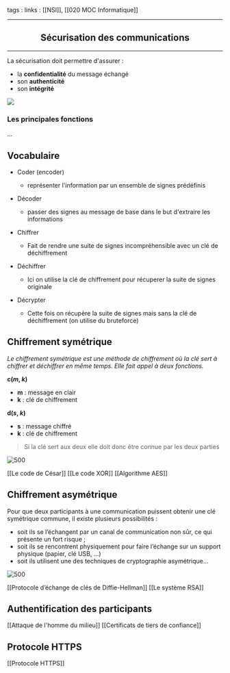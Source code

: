 tags : 
links : [[NSI]], [[020 MOC Informatique]]

****

<h2 style="text-align: center;"> Sécurisation des communications </h2>

****



La sécurisation doit permettre d'assurer :

- la **confidentialité** du message échangé
- son **authenticité**
- son **intégrité**


![](https://www.cnil.fr/sites/default/files/styles/contenu-generique-visuel/public/thumbnails/image/1_usages_0.png?itok=0IZNGUET)


### Les principales fonctions

...


## Vocabulaire

- Coder (encoder)
	- représenter l'information par un ensemble de signes prédéfinis

- Décoder
	- passer des signes au message de base dans le but d'extraire les informations

- Chiffrer
	- Fait de rendre une suite de signes incompréhensible avec un clé de déchiffrement

- Déchiffrer
	- Ici on utilise la clé de chiffrement pour récuperer la suite de signes originale

- Décrypter
	- Cette fois on récupère la suite de signes mais sans la clé de déchiffrement (on utilise du bruteforce)


## Chiffrement symétrique

*Le chiffrement symétrique est une méthode de chiffrement où la clé sert à chiffrer et déchiffrer en même temps. Elle fait appel à deux fonctions.*

**c(_m_, _k_)**

- **m** : message en clair
- **k** : clé de chiffrement

**d(_s_, _k_)**

- **s** : message chiffré
- **k** : clé de chiffrement

> Si la clé sert aux deux elle doit donc être connue par les deux parties


![500](https://info.blaisepascal.fr/wp-content/uploads/2021/07/drawit-diagram-7.png "drawit diagram")


[[Le code de César]]
[[Le code XOR]]
[[Algorithme AES]]


## Chiffrement asymétrique


Pour que deux participants à une communication puissent obtenir une clé symétrique commune, il existe plusieurs possibilités :

-   soit ils se l’échangent par un canal de communication non sûr, ce qui présente un fort risque ;
-   soit ils se rencontrent physiquement pour faire l’échange sur un support physique (papier, clé USB, …)
-   soit ils utilisent une des techniques de cryptographie asymétrique…

 ![500](https://info.blaisepascal.fr/wp-content/uploads/2021/07/drawit-diagram-8.png "drawit diagram")



[[Protocole d’échange de clés de Diffie-Hellman]]
[[Le système RSA]]

## Authentification des participants

[[Attaque de l'homme du milieu]]
[[Certificats de tiers de confiance]]

## Protocole HTTPS
[[Protocole HTTPS]]
